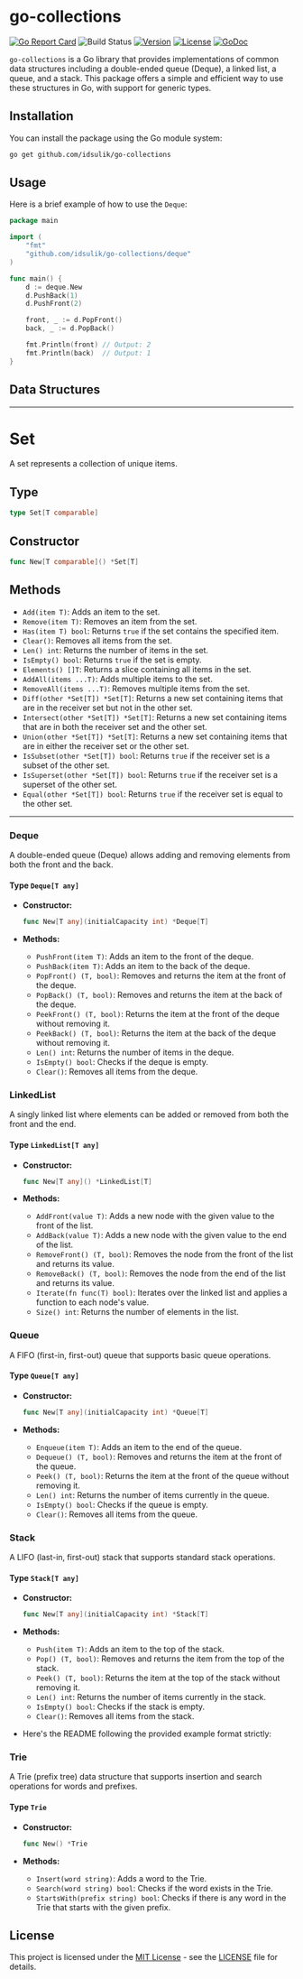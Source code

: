 # go-collections
[![Go Report Card](https://goreportcard.com/badge/github.com/idsulik/go-collections)](https://goreportcard.com/report/github.com/idsulik/go-collections)
![Build Status](https://img.shields.io/github/actions/workflow/status/idsulik/go-collections/go.yaml?branch=main)
[![Version](https://img.shields.io/github/v/release/idsulik/go-collections)](https://github.com/idsulik/go-collections/releases)
[![License](https://img.shields.io/github/license/idsulik/go-collections)](https://github.com/idsulik/go-collections/blob/main/LICENSE)
[![GoDoc](https://pkg.go.dev/badge/github.com/idsulik/go-collections)](https://pkg.go.dev/github.com/idsulik/go-collections)

`go-collections` is a Go library that provides implementations of common data structures including a double-ended queue (Deque), a linked list, a queue, and a stack. This package offers a simple and efficient way to use these structures in Go, with support for generic types.

## Installation

You can install the package using the Go module system:

```sh
go get github.com/idsulik/go-collections
```

## Usage

Here is a brief example of how to use the `Deque`:

```go
package main

import (
	"fmt"
	"github.com/idsulik/go-collections/deque"
)

func main() {
	d := deque.New 
	d.PushBack(1)
	d.PushFront(2)

	front, _ := d.PopFront()
	back, _ := d.PopBack()

	fmt.Println(front) // Output: 2
	fmt.Println(back)  // Output: 1
}
```

## Data Structures

---

# Set

A set represents a collection of unique items.

## Type

```go
type Set[T comparable]
```

## Constructor

```go
func New[T comparable]() *Set[T]
```

## Methods

- `Add(item T)`: Adds an item to the set.
- `Remove(item T)`: Removes an item from the set.
- `Has(item T) bool`: Returns `true` if the set contains the specified item.
- `Clear()`: Removes all items from the set.
- `Len() int`: Returns the number of items in the set.
- `IsEmpty() bool`: Returns `true` if the set is empty.
- `Elements() []T`: Returns a slice containing all items in the set.
- `AddAll(items ...T)`: Adds multiple items to the set.
- `RemoveAll(items ...T)`: Removes multiple items from the set.
- `Diff(other *Set[T]) *Set[T]`: Returns a new set containing items that are in the receiver set but not in the other set.
- `Intersect(other *Set[T]) *Set[T]`: Returns a new set containing items that are in both the receiver set and the other set.
- `Union(other *Set[T]) *Set[T]`: Returns a new set containing items that are in either the receiver set or the other set.
- `IsSubset(other *Set[T]) bool`: Returns `true` if the receiver set is a subset of the other set.
- `IsSuperset(other *Set[T]) bool`: Returns `true` if the receiver set is a superset of the other set.
- `Equal(other *Set[T]) bool`: Returns `true` if the receiver set is equal to the other set.

---

### Deque

A double-ended queue (Deque) allows adding and removing elements from both the front and the back.

#### Type `Deque[T any]`

- **Constructor:**
  ```go
  func New[T any](initialCapacity int) *Deque[T]
  ```

- **Methods:**
    - `PushFront(item T)`: Adds an item to the front of the deque.
    - `PushBack(item T)`: Adds an item to the back of the deque.
    - `PopFront() (T, bool)`: Removes and returns the item at the front of the deque.
    - `PopBack() (T, bool)`: Removes and returns the item at the back of the deque.
    - `PeekFront() (T, bool)`: Returns the item at the front of the deque without removing it.
    - `PeekBack() (T, bool)`: Returns the item at the back of the deque without removing it.
    - `Len() int`: Returns the number of items in the deque.
    - `IsEmpty() bool`: Checks if the deque is empty.
    - `Clear()`: Removes all items from the deque.

### LinkedList

A singly linked list where elements can be added or removed from both the front and the end.

#### Type `LinkedList[T any]`

- **Constructor:**
  ```go
  func New[T any]() *LinkedList[T]
  ```

- **Methods:**
    - `AddFront(value T)`: Adds a new node with the given value to the front of the list.
    - `AddBack(value T)`: Adds a new node with the given value to the end of the list.
    - `RemoveFront() (T, bool)`: Removes the node from the front of the list and returns its value.
    - `RemoveBack() (T, bool)`: Removes the node from the end of the list and returns its value.
    - `Iterate(fn func(T) bool)`: Iterates over the linked list and applies a function to each node's value.
    - `Size() int`: Returns the number of elements in the list.

### Queue

A FIFO (first-in, first-out) queue that supports basic queue operations.

#### Type `Queue[T any]`

- **Constructor:**
  ```go
  func New[T any](initialCapacity int) *Queue[T]
  ```

- **Methods:**
    - `Enqueue(item T)`: Adds an item to the end of the queue.
    - `Dequeue() (T, bool)`: Removes and returns the item at the front of the queue.
    - `Peek() (T, bool)`: Returns the item at the front of the queue without removing it.
    - `Len() int`: Returns the number of items currently in the queue.
    - `IsEmpty() bool`: Checks if the queue is empty.
    - `Clear()`: Removes all items from the queue.

### Stack

A LIFO (last-in, first-out) stack that supports standard stack operations.

#### Type `Stack[T any]`

- **Constructor:**
  ```go
  func New[T any](initialCapacity int) *Stack[T]
  ```

- **Methods:**
    - `Push(item T)`: Adds an item to the top of the stack.
    - `Pop() (T, bool)`: Removes and returns the item from the top of the stack.
    - `Peek() (T, bool)`: Returns the item at the top of the stack without removing it.
    - `Len() int`: Returns the number of items currently in the stack.
    - `IsEmpty() bool`: Checks if the stack is empty.
    - `Clear()`: Removes all items from the stack.
- Here's the README following the provided example format strictly:

### Trie

A Trie (prefix tree) data structure that supports insertion and search operations for words and prefixes.

#### Type `Trie`

- **Constructor:**
  ```go
  func New() *Trie
  ```

- **Methods:**
  - `Insert(word string)`: Adds a word to the Trie.
  - `Search(word string) bool`: Checks if the word exists in the Trie.
  - `StartsWith(prefix string) bool`: Checks if there is any word in the Trie that starts with the given prefix.

## License

This project is licensed under the [MIT License](LICENSE) - see the [LICENSE](LICENSE) file for details.
